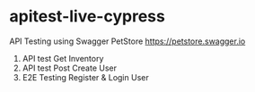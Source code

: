 # apitest-live-cypress

API Testing using Swagger PetStore https://petstore.swagger.io 

1. API test Get Inventory 
2. API test Post Create User
3. E2E Testing Register & Login User
